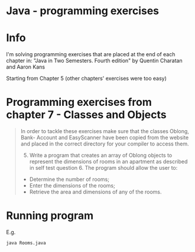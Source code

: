 # Java - programming exercises

# Info

I'm solving programming exercises that are placed at the end of each chapter in:
"Java in Two Semesters. Fourth edition" by Quentin Charatan and Aaron Kans

Starting from Chapter 5 (other chapters' exercises were too easy)

# Programming exercises from chapter 7 - Classes and Objects

> In order to tackle these exercises make sure that the classes Oblong, Bank-
> Account and EasyScanner have been copied from the website and placed in
> the correct directory for your compiler to access them.
>
>
>
> 5. Write a program that creates an array of Oblong objects to represent the
> dimensions of rooms in an apartment as described in self test question 6. The
> program should allow the user to:
>
> * Determine the number of rooms;
> * Enter the dimensions of the rooms;
> * Retrieve the area and dimensions of any of the rooms.

# Running program

E.g.

```bash
java Rooms.java
```
